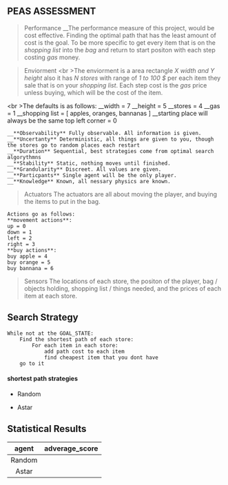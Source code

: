 ## PEAS ASSESSMENT

> Performance
    __The performance measure of this project, would be cost effective. Finding the 
    optimal path that has the least amount of cost is the goal. To be more specific
    to get every item that is on the *shopping list* into the *bag* and return to
    start positon with each step costing *gas* money.

> Enviorment
    <br \>The enviorment is a area rectangle *X width and Y height* also it has *N stores*
    with range of *1 to 100 $* per each item they sale that is on your *shopping list*.
    Each step cost is the *gas* price unless buying, which will be the cost of the item.

<br \>The defaults is as follows:
__width = 7
__height = 5
__stores = 4
__gas = 1
__shopping list = [ apples, oranges, bannanas ] 
__starting place will always be the same top left corner = 0

    __**Observability** Fully observable. All information is given.
    __**Uncertanty** Deterministic, all things are given to you, though the stores go to random places each restart
    __**Duration** Sequential, best strategies come from optimal search algorythmns
    __**Stability** Static, nothing moves until finished.
    __**Grandularity** Discreet. All values are given.
    __**Particpants** Single agent will be the only player.
    __**Knowledge** Known, all nessary physics are known.

> Actuators
    The actuators are all about moving the player, and buying the items to put in
    the bag.

    Actions go as follows:
    **movement actions**:
    up = 0
    down = 1
    left = 2
    right = 3
    **buy actions**:
    buy apple = 4
    buy orange = 5
    buy bannana = 6

> Sensors
    The locations of each store, the positon of the player, 
    bag / objects holding, shopping list / things needed, 
    and the prices of each item at each store.


## Search Strategy

```
While not at the GOAL_STATE:
    Find the shortest path of each store:
        For each item in each store:
            add path cost to each item
            find cheapest item that you dont have
    go to it
```

#### shortest path strategies

- Random 

- Astar

<!-- - Iteritive Deepening -->

<!-- - BFS -->

## Statistical Results 

| agent | adverage_score |
|:-----:| -------------- |
| Random|                |
| Astar |                |



